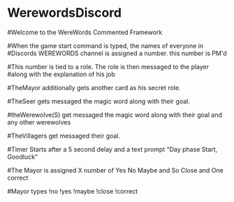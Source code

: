 # WerewordsDiscord
#Welcome to the WereWords Commented Framework


#When the game start command is typed, the names of everyone in 
#Discords WEREWORDS channel is assigned a number. this number is PM'd

#This number is tied to a role. The role is then messaged to the player
#along with the explanation of his job

#TheMayor additionally gets another card as his secret role.

#TheSeer gets messaged the magic word along with their goal. 

#theWerewolve(S) get messaged the magic word along with their goal and any other werewolves

#TheVillagers get messaged their goal.

#Timer Starts after a 5 second delay and a text prompt "Day phase Start, Goodluck"

#The Mayor is assigned X number of Yes No Maybe and So Close and One correct

#Mayor types !no !yes !maybe !close !correct
